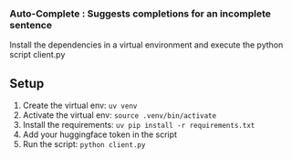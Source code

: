 ### Auto-Complete : Suggests completions for an incomplete sentence 
Install the dependencies in a virtual environment and execute the python script client.py

## Setup
1. Create the virtual env: `uv venv`
2. Activate the virtual env: `source .venv/bin/activate`
3. Install the requirements: `uv pip install -r requirements.txt`
4. Add your huggingface token in the script
5. Run the script: `python client.py`
